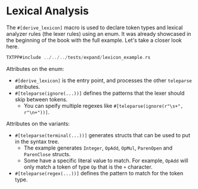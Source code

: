 # Lexical Analysis
The `#[derive_lexicon]` macro is used to declare token types and lexical analyzer rules (the lexer rules)
using an enum. It was already showcased in the beginning of the book with the full example. Let's take a closer look
here.

```rust
TXTPP#include ../../../tests/expand/lexicon_example.rs
```
Attributes on the enum:
- `#[derive_lexicon]` is the entry point, and processes the other `teleparse` attributes.
- `#[teleparse(ignore(...))]` defines the patterns that the lexer should skip between tokens.
  - You can speify multiple regexes like `#[teleparse(ignore(r"\s+", r"\n+"))]`.

Attributes on the variants:
- `#[teleparse(terminal(...))]` generates structs that can be used to put in the syntax tree.
  - The example generates `Integer`, `OpAdd`, `OpMul`, `ParenOpen` and `ParenClose` structs.
  - Some have a specific literal value to match. For example, `OpAdd` will only match a token of type `Op` that is the `+` character.
- `#[teleparse(regex(...))]` defines the pattern to match for the token type.

